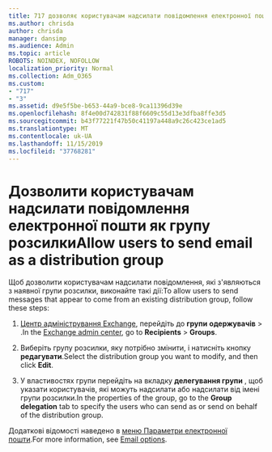 ```yaml
---
title: 717 дозволяє користувачам надсилати повідомлення електронної пошти як список розсилки
ms.author: chrisda
author: chrisda
manager: dansimp
ms.audience: Admin
ms.topic: article
ROBOTS: NOINDEX, NOFOLLOW
localization_priority: Normal
ms.collection: Adm_O365
ms.custom:
- "717"
- "3"
ms.assetid: d9e5f5be-b653-44a9-bce8-9ca11396d39e
ms.openlocfilehash: 8f4e00d742831f88f6609c55d13e3dfba8ffe3d5
ms.sourcegitcommit: b43f77221f47b50c41197a448a9c26c423ce1ad5
ms.translationtype: MT
ms.contentlocale: uk-UA
ms.lasthandoff: 11/15/2019
ms.locfileid: "37768281"
---
```

# <a name="allow-users-to-send-email-as-a-distribution-group"></a><span data-ttu-id="9c5d3-102">Дозволити користувачам надсилати повідомлення електронної пошти як групу розсилки</span><span class="sxs-lookup"><span data-stu-id="9c5d3-102">Allow users to send email as a distribution group</span></span>

<span data-ttu-id="9c5d3-103">Щоб дозволити користувачам надсилати повідомлення, які з'являються з наявної групи розсилки, виконайте такі дії:</span><span class="sxs-lookup"><span data-stu-id="9c5d3-103">To allow users to send messages that appear to come from an existing distribution group, follow these steps:</span></span>

1. <span data-ttu-id="9c5d3-104">[Центр адміністрування Exchange](https://outlook.office365.com/ecp/), перейдіть до **групи** **одержувачів** \> .</span><span class="sxs-lookup"><span data-stu-id="9c5d3-104">In the [Exchange admin center](https://outlook.office365.com/ecp/), go to **Recipients** \> **Groups**.</span></span>

2. <span data-ttu-id="9c5d3-105">Виберіть групу розсилки, яку потрібно змінити, і натисніть кнопку **редагувати**.</span><span class="sxs-lookup"><span data-stu-id="9c5d3-105">Select the distribution group you want to modify, and then click **Edit**.</span></span>

3. <span data-ttu-id="9c5d3-106">У властивостях групи перейдіть на вкладку **делегування групи** , щоб указати користувачів, які можуть надсилати або надсилати від імені групи розсилки.</span><span class="sxs-lookup"><span data-stu-id="9c5d3-106">In the properties of the group, go to the **Group delegation** tab to specify the users who can send as or send on behalf of the distribution group.</span></span>

<span data-ttu-id="9c5d3-107">Додаткові відомості наведено в [меню Параметри електронної пошти](https://technet.microsoft.com/library/bb124513.aspx#groupdelegation).</span><span class="sxs-lookup"><span data-stu-id="9c5d3-107">For more information, see [Email options](https://technet.microsoft.com/library/bb124513.aspx#groupdelegation).</span></span>
